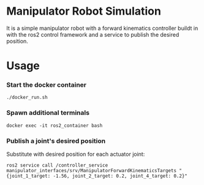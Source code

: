 # Manipulator Robot Simulation
It is a simple manipulator robot with a forward kinematics controller buildt in with the ros2 control framework and a service to publish the desired position.


# Usage
### Start the docker container
```
./docker_run.sh
```
### Spawn additional terminals
```
docker exec -it ros2_container bash
```
### Publish a joint's desired position
Substitute with desired position for each actuator joint:
```
ros2 service call /controller_service manipulator_interfaces/srv/ManipulatorForwardKinematicsTargets "{joint_1_target: -1.56, joint_2_target: 0.2, joint_4_target: 0.2}"
```
